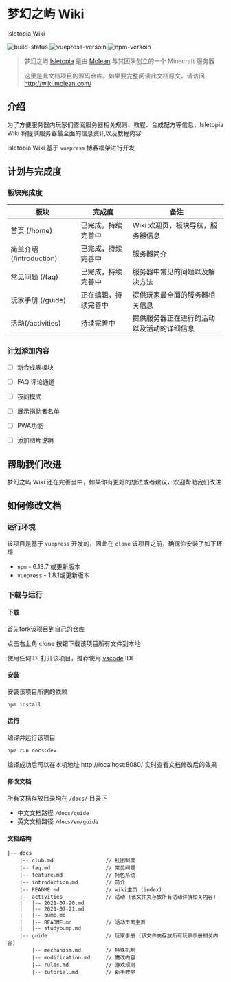 # 梦幻之屿 Wiki

Isletopia Wiki

![build-status](https://img.shields.io/jenkins/build?jobUrl=http%3A%2F%2F110.42.226.19:9080%2Fjenkins%2Fview%2Fweb%2Fjob%2Fisletopia-wiki%2F)
![vuepress-versoin](https://img.shields.io/badge/vuepress-1.8.1-blue)
![npm-versoin](https://img.shields.io/badge/npm-6.13.7-blue)

> 梦幻之屿 [Isletopia](http://wiki.islet.world/introduction.html#%E4%BB%80%E4%B9%88%E6%98%AF%E6%A2%A6%E5%B9%BB%E4%B9%8B%E5%B1%BF) 是由 [Molean](https://github.com/cnMolean) 与其团队创立的一个 Minecraft 服务器
>
> 这里是此文档项目的源码仓库。如果要完整阅读此文档原文，请访问 http://wiki.molean.com/



## 介绍

为了方便服务器内玩家们查阅服务器相关规则、教程、合成配方等信息，Isletopia Wiki 将提供服务器最全面的信息资讯以及教程内容

Isletopia Wiki 基于 `vuepress` 博客框架进行开发



## 计划与完成度

### 板块完成度

| 板块                     | 完成度               | 备注                                       |
| ------------------------ | -------------------- | ------------------------------------------ |
| 首页 (/home)             | 已完成，持续完善中   | Wiki 欢迎页，板块导航，服务器信息          |
| 简单介绍 (/introduction) | 已完成，持续完善中   | 服务器简介                                 |
| 常见问题 (/faq)          | 已完成，持续完善中   | 服务器中常见的问题以及解决方法             |
| 玩家手册 (/guide)        | 正在编辑，持续完善中 | 提供玩家最全面的服务器相关信息             |
| 活动(/activities)        | 持续完善中           | 提供服务器正在进行的活动以及活动的详细信息 |

### 计划添加内容

- [ ] 新合成表板块
- [ ] FAQ 评论通道
- [ ] 夜间模式
- [ ] 展示捐助者名单
- [ ] PWA功能
- [ ] 添加图片说明



## 帮助我们改进

梦幻之屿 Wiki 还在完善当中，如果你有更好的想法或者建议，欢迎帮助我们改进



## 如何修改文档

### 运行环境

该项目是基于 `vuepress` 开发的，因此在 `clone` 该项目之前，确保你安装了如下环境

- `npm` - 6.13.7 或更新版本
- `vuepress` - 1.8.1或更新版本



### 下载与运行

#### 下载

首先fork该项目到自己的仓库

点击右上角 clone 按钮下载该项目所有文件到本地

使用任何IDE打开该项目，推荐使用 [vscode](https://code.visualstudio.com) IDE



#### 安装

安装该项目所需的依赖

```bash
npm install
```



#### 运行

编译并运行该项目

```bash
npm run docs:dev
```

编译成功后可以在本机地址 http://localhost:8080/ 实时查看文档修改后的效果



#### 修改文档

所有文档存放目录均在 `/docs/` 目录下

- 中文文档路径 `/docs/guide`
- 英文文档路径 `/docs/en/guide`



#### 文档结构

```
|-- docs
    |-- club.md					// 社团制度
    |-- faq.md					// 常见问题
    |-- feature.md				// 特色系统
    |-- introduction.md			// 简介
    |-- README.md				// wiki主页 (index)
    |-- activities				// 活动 (该文件夹存放所有活动详情相关内容)
    |   |-- 2021-07-20.md
    |   |-- 2021-07-21.md
    |   |-- bump.md
    |   |-- README.md			// 活动页面主页
    |   |-- studybump.md
    |-- guide					// 玩家手册 (该文件夹存放所有玩家手册相关内容)
        |-- mechanism.md		// 特殊机制
        |-- modification.md		// 魔改内容
        |-- rules.md			// 游戏规则
        |-- tutorial.md			// 新手教学
```

